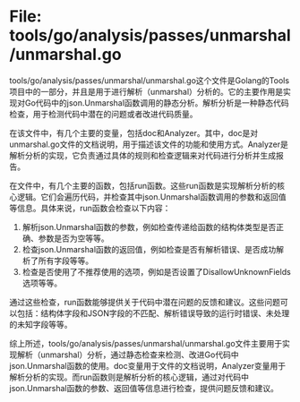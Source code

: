 # File: tools/go/analysis/passes/unmarshal/unmarshal.go

tools/go/analysis/passes/unmarshal/unmarshal.go这个文件是Golang的Tools项目中的一部分，并且是用于进行解析（unmarshal）分析的。它的主要作用是实现对Go代码中的json.Unmarshal函数调用的静态分析。解析分析是一种静态代码检查，用于检测代码中潜在的问题或者改进代码质量。

在该文件中，有几个主要的变量，包括doc和Analyzer。其中，doc是对unmarshal.go文件的文档说明，用于描述该文件的功能和使用方式。Analyzer是解析分析的实现，它负责通过具体的规则和检查逻辑来对代码进行分析并生成报告。

在文件中，有几个主要的函数，包括run函数。这些run函数是实现解析分析的核心逻辑。它们会遍历代码，并检查其中json.Unmarshal函数调用的参数和返回值等信息。具体来说，run函数会检查以下内容：

1. 解析json.Unmarshal函数的参数，例如检查传递给函数的结构体类型是否正确、参数是否为空等等。
2. 检查json.Unmarshal函数的返回值，例如检查是否有解析错误、是否成功解析了所有字段等等。
3. 检查是否使用了不推荐使用的选项，例如是否设置了DisallowUnknownFields选项等等。

通过这些检查，run函数能够提供关于代码中潜在问题的反馈和建议。这些问题可以包括：结构体字段和JSON字段的不匹配、解析错误导致的运行时错误、未处理的未知字段等等。

综上所述，tools/go/analysis/passes/unmarshal/unmarshal.go文件主要用于实现解析（unmarshal）分析，通过静态检查来检测、改进Go代码中json.Unmarshal函数的使用。doc变量用于文件的文档说明，Analyzer变量用于解析分析的实现。而run函数则是解析分析的核心逻辑，通过对代码中json.Unmarshal函数的参数、返回值等信息进行检查，提供问题反馈和建议。

